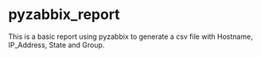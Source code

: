 # pyzabbix_report
This is a basic report using pyzabbix to generate a csv file with Hostname, IP_Address, State and Group.
